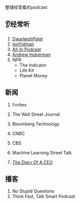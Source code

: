 整理经常看的podcast
## 👂经常听
1. [DwarkeshPatel](https://www.youtube.com/@DwarkeshPatel)
2. [lexfridman](https://www.youtube.com/@lexfridman)
3. [All-In Podcast](https://www.youtube.com/@allin)
4. [Andrew Huberman](https://www.youtube.com/@hubermanlab)
5. NPR
   * The Indicator
   * Life Kit
   * Planet Money 
   

## 新闻
1. Forbes
2. The Wall Street Journal
3. Bloomberg Technology
4. CNBC
5. CBS

1. Machine Learning Street Talk
2. [The Diary Of A CEO](https://www.youtube.com/@TheDiaryOfACEO)

## 播客
1. No Stupid Questions
2. Think Fast, Talk Smart Podcast
